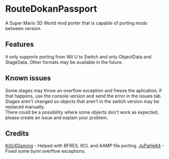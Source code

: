 # RouteDokanPassport
A Super Mario 3D World mod porter that is capable of porting mods between version.
## Features
It only supports porting from Wii U to Switch and only ObjectData and StageData. Other formats may be available in the future.
## Known issues
Some stages may throw an overflow exception and freeze the aplication; if that happens, use the console version and send the error in the issues tab.<br>
Stages aren't changed so objects that aren't in the switch version may be replaced manually.<br>
There could be a possibility where some objects don't work as expected, please create an issue and explain your problem.
## Credits
[KillzXGaming](https://github.com/KillzXGaming) - Helped with BFRES, KCL and AAMP file porting.
[JuPaHe64](https://github.com/jupahe64) - Fixed some byml overflow exceptions.
